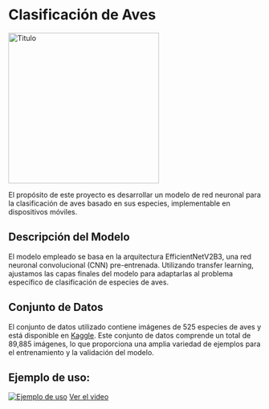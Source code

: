 # Clasificación de Aves

<img src="[Titulo](https://github.com/estephaniapa/birds_classification/blob/main/titulo.png?raw=true)" alt="Titulo" style="width:300px;">

El propósito de este proyecto es desarrollar un modelo de red neuronal para la clasificación de aves basado en sus especies, implementable en dispositivos móviles.

## Descripción del Modelo

El modelo empleado se basa en la arquitectura EfficientNetV2B3, una red neuronal convolucional (CNN) pre-entrenada. Utilizando transfer learning, ajustamos las capas finales del modelo para adaptarlas al problema específico de clasificación de especies de aves.

## Conjunto de Datos

El conjunto de datos utilizado contiene imágenes de 525 especies de aves y está disponible en [Kaggle](https://www.kaggle.com/datasets/gpiosenka/100-bird-species). Este conjunto de datos comprende un total de 89,885 imágenes, lo que proporciona una amplia variedad de ejemplos para el entrenamiento y la validación del modelo.

## Ejemplo de uso:

[![Ejemplo de uso]([URL_de_la_imagen](https://github.com/estephaniapa/birds_classification/blob/main/ejemplo_uso.png?raw=true))]([URL_del_enlace](https://drive.google.com/file/d/1zys_s_GuVSyXHsMh9SkB4nzValTstlqu/view?usp=sharing))
[Ver el video]([enlace_de_google_drive](https://drive.google.com/file/d/1zys_s_GuVSyXHsMh9SkB4nzValTstlqu/view?usp=sharing))


